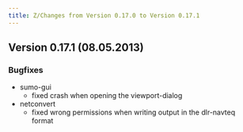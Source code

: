 ```yaml
---
title: Z/Changes from Version 0.17.0 to Version 0.17.1
---
```


## Version 0.17.1 (08.05.2013)

### Bugfixes

- sumo-gui
  - fixed crash when opening the viewport-dialog
- netconvert
  - fixed wrong permissions when writing output in the dlr-navteq format